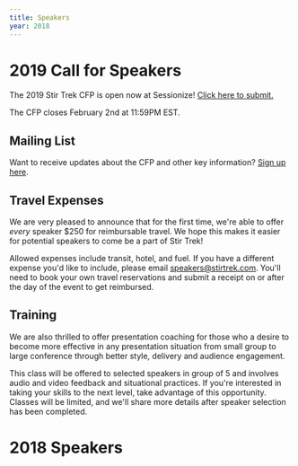 ```yaml
---
title: Speakers
year: 2018
---
```


# 2019 Call for Speakers

<div class="icon-hr"></div>

The 2019 Stir Trek CFP is open now at Sessionize! [Click here to submit.](https://sessionize.com/stir-trek-2019)

The CFP closes February 2nd at 11:59PM EST.

## Mailing List
Want to receive updates about the CFP and other key information? [Sign up here](http://eepurl.com/deQ9An).

## Travel Expenses
We are very pleased to announce that for the first time, we're able to offer *every* speaker $250 for reimbursable travel. We hope this makes it easier for potential speakers to come be a part of Stir Trek!

Allowed expenses include transit, hotel, and fuel. If you have a different expense you'd like to include, please email speakers@stirtrek.com. You'll need to book your own travel reservations and submit a receipt on or after the day of the event to get reimbursed.

## Training
We are also thrilled to offer presentation coaching for those who a desire to become more effective in any presentation situation from small group to large conference through better style, delivery and audience engagement. 

This class will be offered to selected speakers in group of 5 and involves audio and video feedback and situational practices. If you're interested in taking your skills to the next level, take advantage of this opportunity. Classes will be limited, and we'll share more details after speaker selection has been completed.

# 2018 Speakers

<div class="icon-hr"></div>
<br>